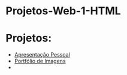 # Projetos-Web-1-HTML

# Projetos:
- [Apresentação Pessoal](/projeto1/index.html)
- [Portfólio de Imagens](/projeto2/index.html)
- 
